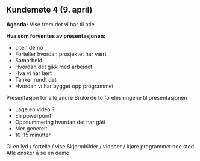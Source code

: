 ## Kundemøte 4 (9. april)

**Agenda:** Vise frem det vi har til atle 


**Hva som forventes av presentasjonen:**
- Liten demo 
- Forteller hvordan prosjektet har vært 
- Samarbeid 
- Hvordan det gikk med arbeidet 
- Hva vi har lært 
- Tanker rundt det 
- Hvordan vi har bygget opp programmet 

Presentasjon for alle andre 
Bruke de to forelesningene til presentasjonen 

- Lage en video ? 
- En powerpoint 
- Oppsummering hvordan det har gått 
- Mer generelt 
- 10-15 minutter 

Gi en lyd / fortelle / vise 
Skjermbilder / videoer / kjøre programmet noe sted 
Atle ønsker å se en demo 

